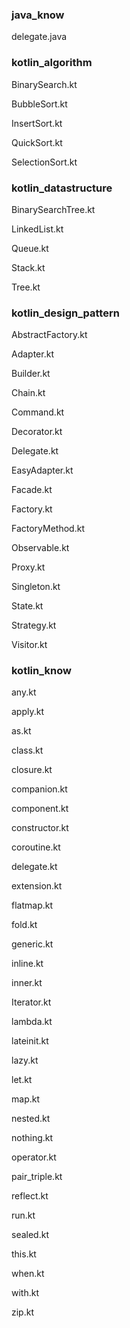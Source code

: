 ### java_know

delegate.java


### kotlin_algorithm

BinarySearch.kt

BubbleSort.kt

InsertSort.kt

QuickSort.kt

SelectionSort.kt


### kotlin_datastructure

BinarySearchTree.kt

LinkedList.kt

Queue.kt

Stack.kt

Tree.kt


### kotlin_design_pattern

AbstractFactory.kt

Adapter.kt

Builder.kt

Chain.kt

Command.kt

Decorator.kt

Delegate.kt

EasyAdapter.kt

Facade.kt

Factory.kt

FactoryMethod.kt

Observable.kt

Proxy.kt

Singleton.kt

State.kt

Strategy.kt

Visitor.kt


### kotlin_know

any.kt

apply.kt

as.kt

class.kt

closure.kt

companion.kt

component.kt

constructor.kt

coroutine.kt

delegate.kt

extension.kt

flatmap.kt

fold.kt

generic.kt

inline.kt

inner.kt

Iterator.kt

lambda.kt

lateinit.kt

lazy.kt

let.kt

map.kt

nested.kt

nothing.kt

operator.kt

pair_triple.kt

reflect.kt

run.kt

sealed.kt

this.kt

when.kt

with.kt

zip.kt



